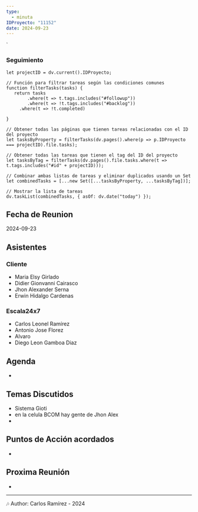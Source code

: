 ```yaml
---
type:
  - minuta
IDProyecto: "11152"
date: 2024-09-23
---
```

`

### Seguimiento

```dataviewjs
let projectID = dv.current().IDProyecto;

// Función para filtrar tareas según las condiciones comunes
function filterTasks(tasks) {
   return tasks
        .where(t => t.tags.includes("#followup"))
        .where(t => !t.tags.includes("#backlog"))
     .where(t => !t.completed)
        
}

// Obtener todas las páginas que tienen tareas relacionadas con el ID del proyecto
let tasksByProperty = filterTasks(dv.pages().where(p => p.IDProyecto === projectID).file.tasks);

// Obtener todas las tareas que tienen el tag del ID del proyecto
let tasksByTag = filterTasks(dv.pages().file.tasks.where(t => t.tags.includes("#id" + projectID)));

// Combinar ambas listas de tareas y eliminar duplicados usando un Set
let combinedTasks = [...new Set([...tasksByProperty, ...tasksByTag])];

// Mostrar la lista de tareas
dv.taskList(combinedTasks, { asOf: dv.date("today") });
 ```
## Fecha de Reunion
2024-09-23

## Asistentes

### Cliente
* Maria Elsy Girlado
* Didier Gionvanni Cairasco
* Jhon Alexander Serna
* Erwin Hidalgo Cardenas
### Escala24x7
- Carlos Leonel Ramírez
-  Antonio Jose Florez 
- Alvaro 
- Diego Leon Gamboa Diaz

## Agenda
* 
## Temas Discutidos
*  Sistema Gioti
* en la celula BCOM hay gente de Jhon Alex
* 

## Puntos de Acción acordados
- 

## Proxima Reunión
*   

---
🎶
Author: Carlos Ramírez - 2024
